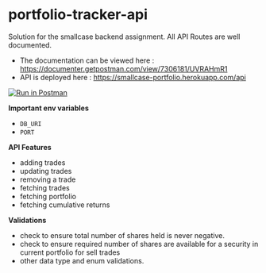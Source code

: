 # portfolio-tracker-api

Solution for the smallcase backend assignment.
All API Routes are well documented.

- The documentation can be viewed here : https://documenter.getpostman.com/view/7306181/UVRAHmR1
- API is deployed here : https://smallcase-portfolio.herokuapp.com/api

[![Run in Postman](https://run.pstmn.io/button.svg)](https://app.getpostman.com/run-collection/7306181-782e90dd-5c09-4890-a729-9cd855a6b271?action=collection%2Ffork&collection-url=entityId%3D7306181-782e90dd-5c09-4890-a729-9cd855a6b271%26entityType%3Dcollection%26workspaceId%3Dc5395985-353e-4dd3-8998-04624306273c)

**Important env variables**

- `DB_URI`
- `PORT`

**API Features**

- adding trades
- updating trades
- removing a trade
- fetching trades
- fetching portfolio
- fetching cumulative returns

**Validations**

- check to ensure total number of shares held is never negative.
- check to ensure required number of shares are available for a security in current portfolio for sell trades
- other data type and enum validations.

